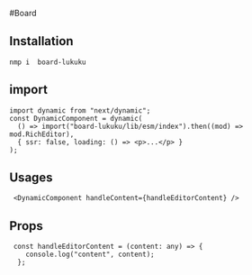 #Board

## Installation

```
nmp i  board-lukuku
```

## import

```
import dynamic from "next/dynamic";
const DynamicComponent = dynamic(
  () => import("board-lukuku/lib/esm/index").then((mod) => mod.RichEditor),
  { ssr: false, loading: () => <p>...</p> }
);

```

## Usages

```
 <DynamicComponent handleContent={handleEditorContent} />
```

## Props

```
 const handleEditorContent = (content: any) => {
    console.log("content", content);
  };
```
